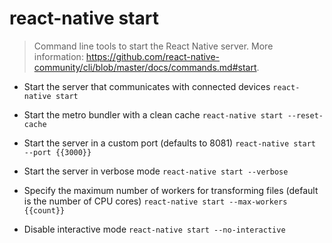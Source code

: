 # react-native start
> Command line tools to start the React Native server.
> More information: <https://github.com/react-native-community/cli/blob/master/docs/commands.md#start>.

- Start the server that communicates with connected devices
`react-native start`

- Start the metro bundler with a clean cache
`react-native start --reset-cache`

- Start the server in a custom port (defaults to 8081)
`react-native start --port {{3000}}`

- Start the server in verbose mode
`react-native start --verbose`

- Specify the maximum number of workers for transforming files (default is the number of CPU cores)
`react-native start --max-workers {{count}}`

- Disable interactive mode
`react-native start --no-interactive`
